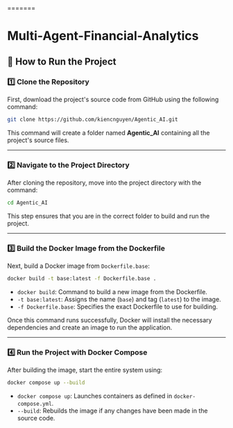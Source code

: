 
=======
# Multi-Agent-Financial-Analytics


## 🔧 How to Run the Project

### 1️⃣ **Clone the Repository**
First, download the project's source code from GitHub using the following command:

```sh
git clone https://github.com/kiencnguyen/Agentic_AI.git
```
This command will create a folder named **Agentic_AI** containing all the project's source files.

---

### 2️⃣ **Navigate to the Project Directory**
After cloning the repository, move into the project directory with the command:

```sh
cd Agentic_AI
```
This step ensures that you are in the correct folder to build and run the project.

---

### 3️⃣ **Build the Docker Image from the Dockerfile**
Next, build a Docker image from `Dockerfile.base`:

```sh
docker build -t base:latest -f Dockerfile.base .
```
- `docker build`: Command to build a new image from the Dockerfile.
- `-t base:latest`: Assigns the name (`base`) and tag (`latest`) to the image.
- `-f Dockerfile.base`: Specifies the exact Dockerfile to use for building.

Once this command runs successfully, Docker will install the necessary dependencies and create an image to run the application.

---

### 4️⃣ **Run the Project with Docker Compose**
After building the image, start the entire system using:

```sh
docker compose up --build
```
- `docker compose up`: Launches containers as defined in `docker-compose.yml`.
- `--build`: Rebuilds the image if any changes have been made in the source code.


